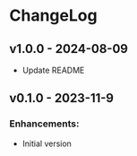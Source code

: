 # ChangeLog

## v1.0.0 - 2024-08-09

* Update README

## v0.1.0 - 2023-11-9

### Enhancements:

* Initial version
